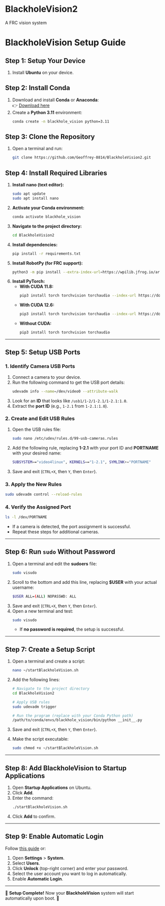 # BlackholeVision2
A FRC vision system

# **BlackholeVision Setup Guide**  

## **Step 1: Setup Your Device**  
1. Install **Ubuntu** on your device.  

## **Step 2: Install Conda**  
1. Download and install **Conda** or **Anaconda**:  
   👉 [Download here](https://www.anaconda.com/download)  
2. Create a **Python 3.11** environment:  
   ```bash
   conda create -n blackhole_vision python=3.11
   ```  

## **Step 3: Clone the Repository**  
1. Open a terminal and run:  
   ```bash
   git clone https://github.com/Geoffrey-8814/BlackholeVision2.git
   ```  

## **Step 4: Install Required Libraries**  

1. **Install nano (text editor):**  
   ```bash
   sudo apt update
   sudo apt install nano
   ```  
2. **Activate your Conda environment:**  
   ```bash
   conda activate blackhole_vision
   ```  
3. **Navigate to the project directory:**  
   ```bash
   cd BlackholeVision2
   ```  
4. **Install dependencies:**  
   ```bash
   pip install -r requirements.txt
   ```  
5. **Install RobotPy (for FRC support):**  
   ```bash
   python3 -m pip install --extra-index-url=https://wpilib.jfrog.io/artifactory/api/pypi/wpilib-python-release-2025/simple robotpy
   ```  
6. **Install PyTorch:**  
   - **With CUDA 11.8:**  
     ```bash
     pip3 install torch torchvision torchaudio --index-url https://download.pytorch.org/whl/cu118
     ```  
   - **With CUDA 12.6:**  
     ```bash
     pip3 install torch torchvision torchaudio --index-url https://download.pytorch.org/whl/cu126
     ```  
   - **Without CUDA:**  
     ```bash
     pip3 install torch torchvision torchaudio
     ```  

---

## **Step 5: Setup USB Ports**  

### **1. Identify Camera USB Ports**  
1. Connect a camera to your device.  
2. Run the following command to get the USB port details:  
   ```bash
   udevadm info --name=/dev/video0 --attribute-walk
   ```  
3. Look for an **ID** that looks like `/usb1/1-2/1-2.1/1-2.1:1.0`.  
4. Extract the **port ID** (e.g., `1-2.1` from `1-2.1:1.0`).  

### **2. Create and Edit USB Rules**  
1. Open the USB rules file:  
   ```bash
   sudo nano /etc/udev/rules.d/99-usb-cameras.rules
   ```  
2. Add the following rule, replacing **1-2.1** with your port ID and **PORTNAME** with your desired name:  
   ```bash
   SUBSYSTEM=="video4linux", KERNELS=="1-2.1", SYMLINK+="PORTNAME"
   ```  
3. Save and exit (`CTRL+X`, then `Y`, then `Enter`).  

### **3. Apply the New Rules**  
```bash
sudo udevadm control --reload-rules
```  

### **4. Verify the Assigned Port**  
```bash
ls -l /dev/PORTNAME
```  
- If a camera is detected, the port assignment is successful.  
- Repeat these steps for additional cameras.  

---

## **Step 6: Run `sudo` Without Password**  

1. Open a terminal and edit the **sudoers** file:  
   ```bash
   sudo visudo
   ```  
2. Scroll to the bottom and add this line, replacing **$USER** with your actual username:  
   ```bash
   $USER ALL=(ALL) NOPASSWD: ALL
   ```  
3. Save and exit (`CTRL+X`, then `Y`, then `Enter`).  
4. Open a new terminal and test:  
   ```bash
   sudo visudo
   ```  
   - If **no password is required**, the setup is successful.  

---

## **Step 7: Create a Setup Script**  

1. Open a terminal and create a script:  
   ```bash
   nano ~/startBlackholeVision.sh
   ```  
2. Add the following lines:  
   ```bash
   # Navigate to the project directory
   cd BlackholeVision2
   
   # Apply USB rules
   sudo udevadm trigger

   # Run the program (replace with your Conda Python path)
   /path/to/conda/envs/blackhole_vision/bin/python __init__.py
   ```  
3. Save and exit (`CTRL+X`, then `Y`, then `Enter`).  

4. Make the script executable:  
   ```bash
   sudo chmod +x ~/startBlackholeVision.sh
   ```  

---

## **Step 8: Add BlackholeVision to Startup Applications**  

1. Open **Startup Applications** on Ubuntu.  
2. Click **Add**.  
3. Enter the command:  
   ```bash
   ./startBlackholeVision.sh
   ```  
4. Click **Add** to confirm.  

---

## **Step 9: Enable Automatic Login**  

Follow [this guide](https://help.ubuntu.com/stable/ubuntu-help/user-autologin.html.en) or:  

1. Open **Settings** > **System**.  
2. Select **Users**.  
3. Click **Unlock** (top-right corner) and enter your password.  
4. Select the user account you want to log in automatically.  
5. Enable **Automatic Login**.  

---

🚀 **Setup Complete!** Now your **BlackholeVision** system will start automatically upon boot. 🚀